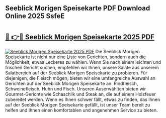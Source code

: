 ## Seeblick Morigen Speisekarte PDF Download Online 2025 SsfeE

# <h2><a href="http://gc5hid.nevu.top/?p=Seeblick+Morigen+Speisekarte">🔗 👉🔴 Seeblick Morigen Speisekarte 2025 PDF</a></h2>

[![Seeblick Morigen Speisekarte 2025 PDF](https://i.imgur.com/dBaPXMq.png)](http://gc5hid.nevu.top/?p=Seeblick+Morigen+Speisekarte)
Die Seeblick Morigen Speisekarte ist nicht nur eine Liste von Gerichten, sondern auch die Möglichkeit, etwas Leckeres zu wählen. Wenn Sie nach einem leichten und frischen Gericht suchen, empfehlen wir Ihnen, unsere Salate aus unserem Salatbereich auf der Seeblick Morigen Speisekarte zu probieren. Für diejenigen, die Fleisch mögen, bieten wir eine umfangreiche Auswahl an Gerichten auf der Seeblick Morigen Speisekarte an: Rindfleisch, Schweinefleisch, Huhn und Fisch. Unseren Auserwählten bieten wir Gourmet-Gerichte wie Schaschlik und Steak an, die auf einem Holzfeuer zubereitet werden. Wenn es Ihnen schwer fällt, etwas zu finden, das Ihnen auf der Seeblick Morigen Speisekarte gefällt, ist unser Team bereit zu helfen und Ihnen einen komfortablen und angenehmen Service zu bieten.
